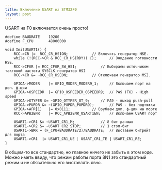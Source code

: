 ```yaml
---
title: Включение USART на STM32F0
layout: post
---
```

USART на F0 включается очень просто!

```
#define BAUDRATE	19200
#define F_CPU		48000000

void InitUSART1() {
	RCC->CR	|=	RCC_CR_HSION;			// Включить генератор HSE.
	while (!(RCC->CR & RCC_CR_HSIRDY)) {};		// Ожидание готовности HSE.
	RCC->CFGR |= RCC_CFGR_SW_HSI;			// Выбираем источником тактовой частоты SYSCLK генератор HSI
	RCC->CR &= ~RCC_CR_HSEON;			// Отключаем генератор MSI.

	GPIOA->MODER	|= GPIO_MODER_MODER9_1;		// Включаем порт на доп. ф-ции
	GPIOA->OSPEEDR	|= GPIO_OSPEEDER_OSPEEDR9;	// PA9 (TX) - High speed
	GPIOA->OTYPER &= ~GPIO_OTYPER_OT_9;		// PA9 - выход push-pull
	GPIOA->PUPDR &= ~(GPIO_PUPDR_PUPDR9);		// PA9 - без подтяжки
	GPIOA->AFR[1]	|= 0x0111;			// Врубаем доп. ф-ции на порте
	RCC->APB2ENR	|= RCC_APB2ENR_USART1EN;	// Включаем USART порт

	USART1->CR1 &= ~USART_CR1_M;			// 8 бит данных
	USART1->CR2 &= ~USART_CR2_STOP;			// 1 стоп-бит
	USART1->BRR = (F_CPU+BAUDRATE/2)/BAUDRATE;	// Выставим битрейт для порта
	USART1->CR1  |= USART_CR1_UE | USART_CR1_TE | USART_CR1_RE;
}
```

В общем-то все стандартно, но главное ничего не забыть в этом коде. Можно иметь ввиду, что
режим работы порта 8N1 это стандартный режим и не обязательно его выставлять явно.